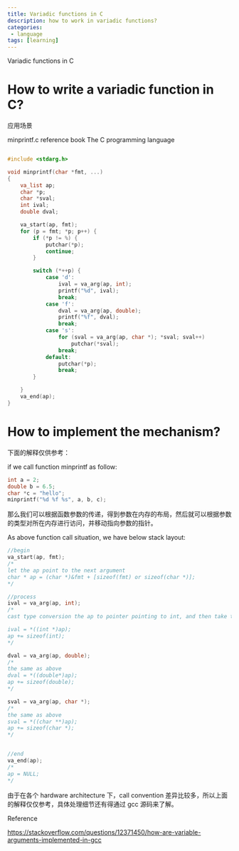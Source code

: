 ```yaml
---
title: Variadic functions in C
description: how to work in variadic functions?
categories:
 - language
tags: [learning]
---
```

Variadic functions in C

# How to write a variadic function in C?
应用场景

minprintf.c reference book The C programming language
```c

#include <stdarg.h>

void minprintf(char *fmt, ...)
{
    va_list ap;
    char *p;
    char *sval;
    int ival;
    double dval;

    va_start(ap, fmt);
    for (p = fmt; *p; p++) {
        if (*p != %) {
            putchar(*p);
            continue;
        }

        switch (*++p) {
            case 'd':
                ival = va_arg(ap, int);
                printf("%d", ival);
                break;
            case 'f':
                dval = va_arg(ap, double);
                printf("%f", dval);
                break;
            case 's':
                for (sval = va_arg(ap, char *); *sval; sval++)
                    putchar(*sval);
                break;
            default:
                putchar(*p);
                break;
        }

    }
    va_end(ap);
}
```


# How to implement the mechanism?
下面的解释仅供参考：

if we call function minprintf as follow:
```c
int a = 2;
double b = 6.5;
char *c = "hello";
minprintf("%d %f %s", a, b, c);
```
那么我们可以根据函数参数的传递，得到参数在内存的布局，然后就可以根据参数的类型对所在内存进行访问，并移动指向参数的指针。

As above function call situation, we have below stack layout:

```c
//begin
va_start(ap, fmt);
/*
let the ap point to the next argument
char * ap = (char *)&fmt + [sizeof(fmt) or sizeof(char *)];
*/

//process
ival = va_arg(ap, int);
/*
cast type conversion the ap to pointer pointing to int, and then take the content as the type, finally move the ap in the size of the type, to point to next argument;

ival = *((int *)ap);
ap += sizeof(int);
*/

dval = va_arg(ap, double);
/*
the same as above
dval = *((double*)ap);
ap += sizeof(double);
*/

sval = va_arg(ap, char *);
/*
the same as above
sval = *((char **)ap);
ap += sizeof(char *);
*/


//end
va_end(ap);
/*
ap = NULL;
*/

```
由于在各个 hardware architecture 下，call convention 差异比较多，所以上面的解释仅仅参考，具体处理细节还有得通过 gcc 源码来了解。

Reference 

https://stackoverflow.com/questions/12371450/how-are-variable-arguments-implemented-in-gcc
